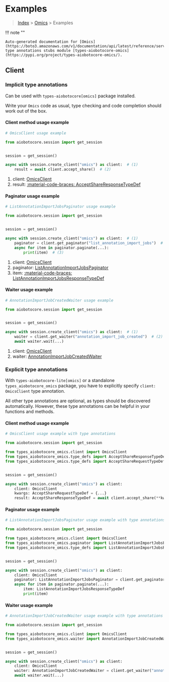 # Examples

> [Index](../README.md) > [Omics](./README.md) > Examples

!!! note ""

    Auto-generated documentation for [Omics](https://boto3.amazonaws.com/v1/documentation/api/latest/reference/services/omics.html#omics)
    type annotations stubs module [types-aiobotocore-omics](https://pypi.org/project/types-aiobotocore-omics/).

## Client

### Implicit type annotations

Can be used with `types-aiobotocore[omics]` package installed.

Write your `Omics` code as usual,
type checking and code completion should work out of the box.



#### Client method usage example

```python
# OmicsClient usage example

from aiobotocore.session import get_session


session = get_session()

async with session.create_client("omics") as client:  # (1)
    result = await client.accept_share()  # (2)
```

1. client: [OmicsClient](./client.md)
2. result: [:material-code-braces: AcceptShareResponseTypeDef](./type_defs.md#acceptshareresponsetypedef)



#### Paginator usage example

```python
# ListAnnotationImportJobsPaginator usage example

from aiobotocore.session import get_session


session = get_session()

async with session.create_client("omics") as client:  # (1)
    paginator = client.get_paginator("list_annotation_import_jobs")  # (2)
    async for item in paginator.paginate(...):
        print(item)  # (3)
```

1. client: [OmicsClient](./client.md)
2. paginator: [ListAnnotationImportJobsPaginator](./paginators.md#listannotationimportjobspaginator)
3. item: [:material-code-braces: ListAnnotationImportJobsResponseTypeDef](./type_defs.md#listannotationimportjobsresponsetypedef)



#### Waiter usage example

```python
# AnnotationImportJobCreatedWaiter usage example

from aiobotocore.session import get_session


session = get_session()

async with session.create_client("omics") as client:  # (1)
    waiter = client.get_waiter("annotation_import_job_created")  # (2)
    await waiter.wait(...)
```

1. client: [OmicsClient](./client.md)
2. waiter: [AnnotationImportJobCreatedWaiter](./waiters.md#annotationimportjobcreatedwaiter)


### Explicit type annotations

With `types-aiobotocore-lite[omics]`
or a standalone `types_aiobotocore_omics` package, you have to explicitly specify
`client: OmicsClient` type annotation.

All other type annotations are optional, as types should be discovered automatically.
However, these type annotations can be helpful in your functions and methods.


#### Client method usage example

```python
# OmicsClient usage example with type annotations

from aiobotocore.session import get_session

from types_aiobotocore_omics.client import OmicsClient
from types_aiobotocore_omics.type_defs import AcceptShareResponseTypeDef
from types_aiobotocore_omics.type_defs import AcceptShareRequestTypeDef


session = get_session()

async with session.create_client("omics") as client:
    client: OmicsClient
    kwargs: AcceptShareRequestTypeDef = {...}
    result: AcceptShareResponseTypeDef = await client.accept_share(**kwargs)
```



#### Paginator usage example

```python
# ListAnnotationImportJobsPaginator usage example with type annotations

from aiobotocore.session import get_session

from types_aiobotocore_omics.client import OmicsClient
from types_aiobotocore_omics.paginator import ListAnnotationImportJobsPaginator
from types_aiobotocore_omics.type_defs import ListAnnotationImportJobsResponseTypeDef


session = get_session()

async with session.create_client("omics") as client:
    client: OmicsClient
    paginator: ListAnnotationImportJobsPaginator = client.get_paginator("list_annotation_import_jobs")
    async for item in paginator.paginate(...):
        item: ListAnnotationImportJobsResponseTypeDef
        print(item)
```



#### Waiter usage example

```python
# AnnotationImportJobCreatedWaiter usage example with type annotations

from aiobotocore.session import get_session

from types_aiobotocore_omics.client import OmicsClient
from types_aiobotocore_omics.waiter import AnnotationImportJobCreatedWaiter


session = get_session()

async with session.create_client("omics") as client:
    client: OmicsClient
    waiter: AnnotationImportJobCreatedWaiter = client.get_waiter("annotation_import_job_created")
    await waiter.wait(...)
```

